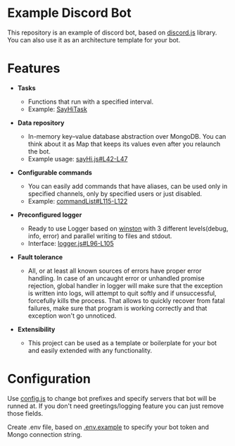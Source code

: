 # Example Discord Bot
This repository is an example of discord bot, based on [discord.js](https://github.com/discordjs/discord.js) library. You can also use it as an architecture template for your bot.


# Features
* **Tasks**
  * Functions that run with a specified interval.
  * Example: [SayHiTask](src/tasks/sayHi.js)

* **Data repository**
  * In-memory key–value database abstraction over MongoDB. You can think about it as Map that keeps its values even after you relaunch the bot.
  * Example usage: [sayHi.js#L42-L47](src/tasks/sayHi.js#L42-L47)

* **Configurable commands**
  * You can easily add commands that have aliases, can be used only in specified channels, only by specified users or just disabled.
  * Example: [commandList#L115-L122](src/commands/commandList.js#L115-L122)

* **Preconfigured logger**
  * Ready to use Logger based on [winston](https://www.npmjs.com/package/winston) with 3 different levels(debug, info, error) and parallel writing to files and stdout.
  * Interface: [logger.js#L96-L105](src/utils/logger.js#L96-L105)

* **Fault tolerance**
  * All, or at least all known sources of errors have proper error handling. In case of an uncaught error or unhandled promise rejection, global handler in logger will make sure that the exception is written into logs, will attempt to quit softly and if unsuccessful, forcefully kills the process. That allows to quickly recover from fatal failures, make sure that program is working correctly and that exception won't go unnoticed.

* **Extensibility**
  * This project can be used as a template or boilerplate for your bot and easily extended with any functionality.


# Configuration
Use [config.js](config.js) to change bot prefixes and specify servers that bot will be runned at. If you don't need greetings/logging feature you can just remove those fields.

Create .env file, based on [.env.example](.env.example) to specify your bot token and Mongo connection string.
